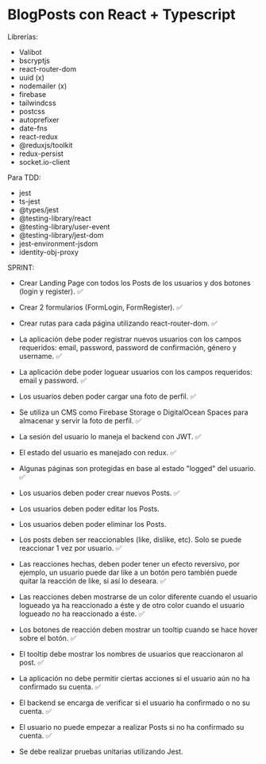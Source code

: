 # BlogPosts con React + Typescript

Librerías:
- Valibot
- bscryptjs
- react-router-dom
- uuid (x)
- nodemailer (x)
- firebase
- tailwindcss
- postcss
- autoprefixer
- date-fns
- react-redux
- @reduxjs/toolkit
- redux-persist
- socket.io-client

Para TDD:
- jest
- ts-jest
- @types/jest
- @testing-library/react
- @testing-library/user-event
- @testing-library/jest-dom
- jest-environment-jsdom
- identity-obj-proxy

SPRINT:

- Crear Landing Page con todos los Posts de los usuarios y dos botones (login y register). ✅
- Crear 2 formularios (FormLogin, FormRegister). ✅
- Crear rutas para cada página utilizando react-router-dom. ✅

- La aplicación debe poder registrar nuevos usuarios con los campos requeridos:
  email, password, password de confirmación, género y username. ✅
- La aplicación debe poder loguear usuarios con los campos requeridos: email y password. ✅

- Los usuarios deben poder cargar una foto de perfil. ✅
- Se utiliza un CMS como Firebase Storage o DigitalOcean Spaces para almacenar y servir la foto de perfil. ✅

- La sesión del usuario lo maneja el backend con JWT. ✅
- El estado del usuario es manejado con redux. ✅
- Algunas páginas son protegidas en base al estado "logged" del usuario. ✅

- Los usuarios deben poder crear nuevos Posts. ✅
- Los usuarios deben poder editar los Posts. 
- Los usuarios deben poder eliminar los Posts. 

- Los posts deben ser reaccionables (like, dislike, etc). Solo se puede reaccionar 1 vez por usuario. ✅
- Las reacciones hechas, deben poder tener un efecto reversivo, por ejemplo, un usuario puede dar
like a un botón pero también puede quitar la reacción de like, si así lo deseara. ✅
- Las reacciones deben mostrarse de un color diferente cuando el usuario logueado ya ha reaccionado
a éste y de otro color cuando el usuario logueado no ha reaccionado a éste. ✅
- Los botones de reacción deben mostrar un tooltip cuando se hace hover sobre el botón. ✅
- El tooltip debe mostrar los nombres de usuarios que reaccionaron al post. ✅

- La aplicación no debe permitir ciertas acciones si el usuario aún no ha confirmado su cuenta. ✅
- El backend se encarga de verificar si el usuario ha confirmado o no su cuenta. ✅
- El usuario no puede empezar a realizar Posts si no ha confirmado su cuenta. ✅

- Se debe realizar pruebas unitarias utilizando Jest. 